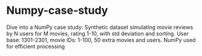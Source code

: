 # Numpy-case-study
 Dive into a NumPy case study: Synthetic dataset simulating movie reviews by N users for M movies, rating 1-10, with std deviation and sorting. User base: 1301-2301, movie IDs: 1-100, 50 extra movies and users. NumPy used for efficient processing
